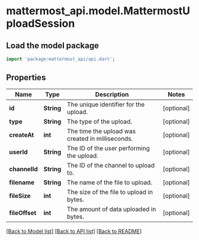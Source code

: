 # mattermost_api.model.MattermostUploadSession

## Load the model package
```dart
import 'package:mattermost_api/api.dart';
```

## Properties
Name | Type | Description | Notes
------------ | ------------- | ------------- | -------------
**id** | **String** | The unique identifier for the upload. | [optional] 
**type** | **String** | The type of the upload. | [optional] 
**createAt** | **int** | The time the upload was created in milliseconds. | [optional] 
**userId** | **String** | The ID of the user performing the upload. | [optional] 
**channelId** | **String** | The ID of the channel to upload to. | [optional] 
**filename** | **String** | The name of the file to upload. | [optional] 
**fileSize** | **int** | The size of the file to upload in bytes. | [optional] 
**fileOffset** | **int** | The amount of data uploaded in bytes. | [optional] 

[[Back to Model list]](../README.md#documentation-for-models) [[Back to API list]](../README.md#documentation-for-api-endpoints) [[Back to README]](../README.md)



